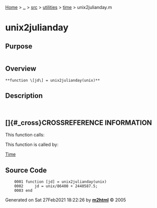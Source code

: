 [Home](../../../../../index.md) \> [..](#) \> [src](#) \> [utilities](#)
\> [time](index.md) \> unix2julianday.m



# unix2julianday

## Purpose 

``` 
```

## Overview 

``` 
**function \[jd\] = unix2julianday(unix)**
```

## Description 

```
 

```

## []{#_cross}CROSSREFERENCE INFORMATION 

This function calls:

This function is called by:

   [Time](Time.md)

## Source Code 

```
    0001 function [jd] = unix2julianday(unix)
    0002     jd = unix/86400 + 2440587.5;
    0003 end
```



Generated on Sat 27Feb2021 18:22:26 by
**[m2html](http://www.artefact.tk/software/matlab/m2html/ "Matlab Documentation in HTML")**
© 2005